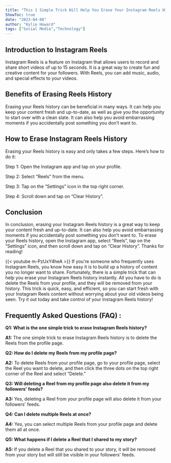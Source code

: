 ```yaml
---
title: "This 1 Simple Trick Will Help You Erase Your Instagram Reels History Instantly!"
ShowToc: true 
date: "2023-04-08"
author: "Kylie Howard" 
tags: ["Social Media","Technology"]
---
```

## Introduction to Instagram Reels

Instagram Reels is a feature on Instagram that allows users to record and share short videos of up to 15 seconds. It is a great way to create fun and creative content for your followers. With Reels, you can add music, audio, and special effects to your videos.

## Benefits of Erasing Reels History

Erasing your Reels history can be beneficial in many ways. It can help you keep your content fresh and up-to-date, as well as give you the opportunity to start over with a clean slate. It can also help you avoid embarrassing moments if you accidentally post something you don’t want to.

## How to Erase Instagram Reels History

Erasing your Reels history is easy and only takes a few steps. Here’s how to do it:

Step 1: Open the Instagram app and tap on your profile.

Step 2: Select “Reels” from the menu.

Step 3: Tap on the “Settings” icon in the top right corner.

Step 4: Scroll down and tap on “Clear History”.

## Conclusion

In conclusion, erasing your Instagram Reels history is a great way to keep your content fresh and up-to-date. It can also help you avoid embarrassing moments if you accidentally post something you don’t want to. To erase your Reels history, open the Instagram app, select “Reels”, tap on the “Settings” icon, and then scroll down and tap on “Clear History”. Thanks for reading!

{{< youtube m-PzUxY4heA >}} 
If you're someone who frequently uses Instagram Reels, you know how easy it is to build up a history of content you no longer want to share. Fortunately, there is a simple trick that can help you erase your Instagram Reels history instantly. All you have to do is delete the Reels from your profile, and they will be removed from your history. This trick is quick, easy, and efficient, so you can start fresh with your Instagram Reels content without worrying about your old videos being seen. Try it out today and take control of your Instagram Reels history!

## Frequently Asked Questions (FAQ) :
**Q1: What is the one simple trick to erase Instagram Reels history?**

**A1:** The one simple trick to erase Instagram Reels history is to delete the Reels from the profile page.

**Q2: How do I delete my Reels from my profile page?**

**A2:** To delete Reels from your profile page, go to your profile page, select the Reel you want to delete, and then click the three dots on the top right corner of the Reel and select “Delete.”

**Q3: Will deleting a Reel from my profile page also delete it from my followers' feeds?**

**A3:** Yes, deleting a Reel from your profile page will also delete it from your followers' feeds.

**Q4: Can I delete multiple Reels at once?**

**A4:** Yes, you can select multiple Reels from your profile page and delete them all at once.

**Q5: What happens if I delete a Reel that I shared to my story?**

**A5:** If you delete a Reel that you shared to your story, it will be removed from your story but will still be visible in your followers' feeds.


